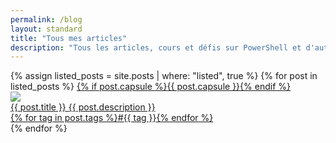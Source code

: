 ```yaml
---
permalink: /blog
layout: standard
title: "Tous mes articles"
description: "Tous les articles, cours et défis sur PowerShell et d'autres technologies Microsoft"
---
```


<div class="posts">
    {% assign listed_posts = site.posts | where: "listed", true %}
    {% for post in listed_posts %}
        <a class="noDecoration" href="{{ post.id }}">
            {% if post.capsule %}<span class="articlePill">{{ post.capsule }}</span>{% endif %}
            <article>
                <div class="articleThumbnail">
                    <img src="{{ post.thumbnail }}">
                </div>
                <span class="articleTitle">{{ post.title }}</span>
                <span class="articleDescription">{{ post.description }}</span>
                <div class="articleTags">
                    {% for tag in post.tags %}<span>#{{ tag }}</span>{% endfor %}
                </div>
            </article>
        </a>
    {% endfor %}
</div>
